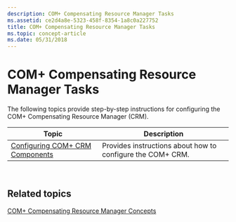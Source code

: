 ```yaml
---
description: COM+ Compensating Resource Manager Tasks
ms.assetid: ce2d4a8e-5323-458f-8354-1a8c0a227752
title: COM+ Compensating Resource Manager Tasks
ms.topic: concept-article
ms.date: 05/31/2018
---
```


# COM+ Compensating Resource Manager Tasks

The following topics provide step-by-step instructions for configuring the COM+ Compensating Resource Manager (CRM).



| Topic                                                                  | Description                                                |
|------------------------------------------------------------------------|------------------------------------------------------------|
| [Configuring COM+ CRM Components](configuring-com--crm-components.md) | Provides instructions about how to configure the COM+ CRM. |



 

## Related topics

<dl> <dt>

[COM+ Compensating Resource Manager Concepts](com--compensating-resource-manager-concepts.md)
</dt> </dl>

 

 




